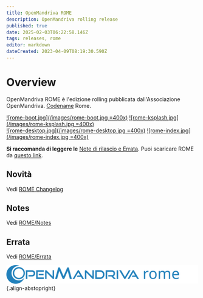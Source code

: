 ```yaml
---
title: OpenMandriva ROME
description: OpenMandriva rolling release
published: true
date: 2025-02-03T06:22:58.146Z
tags: releases, rome
editor: markdown
dateCreated: 2023-04-09T08:19:30.590Z
---
```


# Overview

OpenMandriva ROME è l'edizione rolling pubblicata dall'Associazione OpenMandriva. [Codename](/policies/codename) Rome.


[![rome-boot.jpg](/images/rome-boot.jpg =400x)](/images/rome-boot.jpg) [![rome-ksplash.jpg](/images/rome-ksplash.jpg =400x)](/images/rome-ksplash.jpg)   
[![rome-desktop.jpg](/images/rome-desktop.jpg =400x)](/images/rome-desktop.jpg) [![rome-index.jpg](/images/rome-index.jpg =400x)](/images/rome-index.jpg) 


**Si raccomanda di leggere le** [Note di rilascio e Errata](/en/distribution/releases/current).
Puoi scaricare ROME da [questo link](https://sourceforge.net/projects/openmandriva/files/release/ROME/).

## Novità
Vedi [ROME Changelog](/en/distribution/releases/rome/new)

## Notes
Vedi [ROME/Notes](/en/distribution/releases/rome/notes)

## Errata
Vedi [ROME/Errata](/en/distribution/releases/rome/errata)

![header-tr-omrome.svg](/assets/header-tr-omrome.svg){.align-abstopright}
